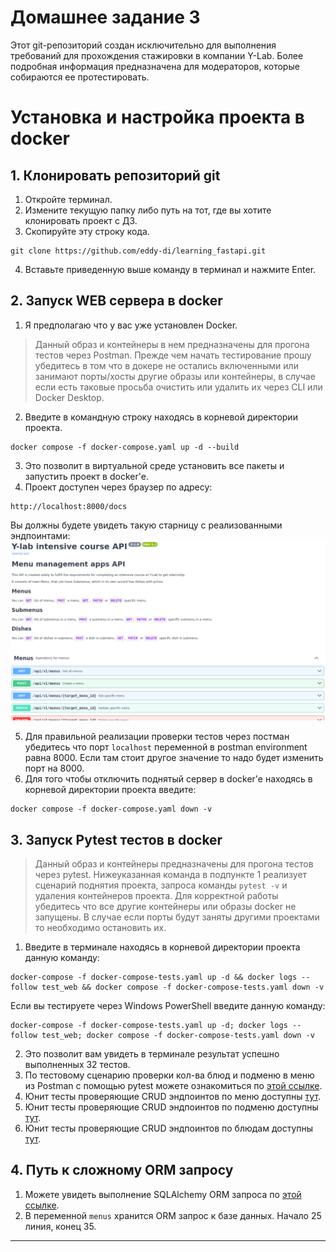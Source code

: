 # Домашнее задание 3

Этот git-репозиторий создан исключительно для выполнения требований для прохождения стажировки в компании Y-Lab. Более подробная информация предназначена для модераторов, которые собираются ее протестировать.

# Установка и настройка проекта в docker
## 1. Клонировать репозиторий git

1. Откройте терминал.
2. Измените текущую папку либо путь на тот, где вы хотите клонировать проект с ДЗ.
3. Скопируйте эту строку кода.

```
git clone https://github.com/eddy-di/learning_fastapi.git
```

4. Вставьте приведенную выше команду в терминал и нажмите Enter.

## 2. Запуск WEB сервера в docker

1. Я предполагаю что у вас уже установлен Docker.

> Данный образ и контейнеры в нем предназначены для прогона тестов через Postman. Прежде чем начать тестирование прошу убедитесь в том что в докере не остались включенными или занимают порты/хосты другие образы или контейнеры, в случае если есть таковые просьба очистить или удалить их через CLI или Docker Desktop.

2. Введите в командную строку находясь в корневой директории проекта.

```
docker compose -f docker-compose.yaml up -d --build
```

3. Это позволит в виртуальной среде установить все пакеты и запустить проект в docker'e.
4. Проект доступен через браузер по адресу:

```
http://localhost:8000/docs
```

Вы должны будете увидеть такую старницу с реализованными эндпоинтами: ![image](./readme_images/schemas_menu.png "Пример эндпоинтов")

5. Для правильной реализации проверки тестов через постман убедитесь что порт `localhost` переменной в postman environment равна 8000. Если там стоит другое значение то надо будет изменить порт на 8000.
6. Для того чтобы отключить поднятый сервер в docker'e находясь в корневой директории проекта введите:

```
docker compose -f docker-compose.yaml down -v
```

## 3. Запуск Pytest тестов в docker

> Данный образ и контейнеры предназначены для прогона тестов через pytest. Нижеуказанная команда в подпункте 1 реализует сценарий поднятия проекта, запроса команды `pytest -v` и удаления контейнеров проекта. Для корректной работы убедитесь что все другие контейнеры или образы docker не запущены. В случае если порты будут заняты другими проектами то необходимо остановить их.

1. Введите в терминале находясь в корневой директории проекта данную команду:

```
docker-compose -f docker-compose-tests.yaml up -d && docker logs --follow test_web && docker compose -f docker-compose-tests.yaml down -v
```

Если вы тестируете через Windows PowerShell введите данную команду:

```
docker-compose -f docker-compose-tests.yaml up -d; docker logs --follow test_web; docker compose -f docker-compose-tests.yaml down -v
```

2. Это позволит вам увидеть в терминале результат успешно выполненных 32 тестов.
3. По тестовому сценарию проверки кол-ва блюд и подменю в меню из Postman с помощью pytest можете ознакомиться по [этой ссылке](https://github.com/eddy-di/learning_fastapi/blob/main/tests/test_case4_counters.py).
4. Юнит тесты проверяющие CRUD эндпоинтов по меню доступны [тут](https://github.com/eddy-di/learning_fastapi/blob/main/tests/test_menu_crud.py).
5. Юнит тесты проверяющие CRUD эндпоинтов по подменю доступны [тут](https://github.com/eddy-di/learning_fastapi/blob/main/tests/test_submenu_crud.py).
6. Юнит тесты проверяющие CRUD эндпоинтов по блюдам доступны [тут](https://github.com/eddy-di/learning_fastapi/blob/main/tests/test_dish_crud.py).


## 4. Путь к сложному ORM запросу

1. Можете увидеть выполнение SQLAlchemy ORM запроса по [этой ссылке](https://github.com/eddy-di/learning_fastapi/blob/0492dd772e544bb3d87ef3511a6eb8dbc9c482c2/app/services/database/menu.py#L25).
2. В переменной `menus` хранится ORM запрос к базе данных. Начало 25 линия, конец 35.
---
